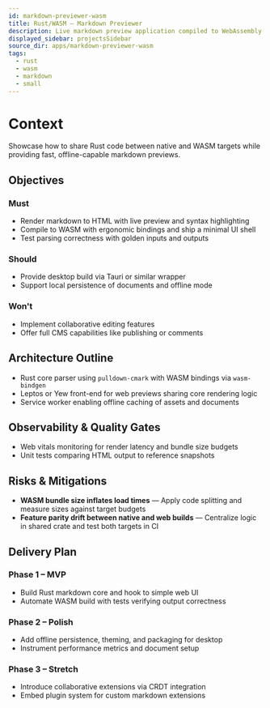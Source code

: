 ```yaml
---
id: markdown-previewer-wasm
title: Rust/WASM – Markdown Previewer
description: Live markdown preview application compiled to WebAssembly.
displayed_sidebar: projectsSidebar
source_dir: apps/markdown-previewer-wasm
tags:
  - rust
  - wasm
  - markdown
  - small
---
```


# Context

Showcase how to share Rust code between native and WASM targets while providing fast, offline-capable markdown previews.

## Objectives

### Must
- Render markdown to HTML with live preview and syntax highlighting
- Compile to WASM with ergonomic bindings and ship a minimal UI shell
- Test parsing correctness with golden inputs and outputs

### Should
- Provide desktop build via Tauri or similar wrapper
- Support local persistence of documents and offline mode

### Won't
- Implement collaborative editing features
- Offer full CMS capabilities like publishing or comments

## Architecture Outline

- Rust core parser using `pulldown-cmark` with WASM bindings via `wasm-bindgen`
- Leptos or Yew front-end for web previews sharing core rendering logic
- Service worker enabling offline caching of assets and documents

## Observability & Quality Gates

- Web vitals monitoring for render latency and bundle size budgets
- Unit tests comparing HTML output to reference snapshots

## Risks & Mitigations

- **WASM bundle size inflates load times** — Apply code splitting and measure sizes against target budgets
- **Feature parity drift between native and web builds** — Centralize logic in shared crate and test both targets in CI

## Delivery Plan

### Phase 1 – MVP
- Build Rust markdown core and hook to simple web UI
- Automate WASM build with tests verifying output correctness

### Phase 2 – Polish
- Add offline persistence, theming, and packaging for desktop
- Instrument performance metrics and document setup

### Phase 3 – Stretch
- Introduce collaborative extensions via CRDT integration
- Embed plugin system for custom markdown extensions
